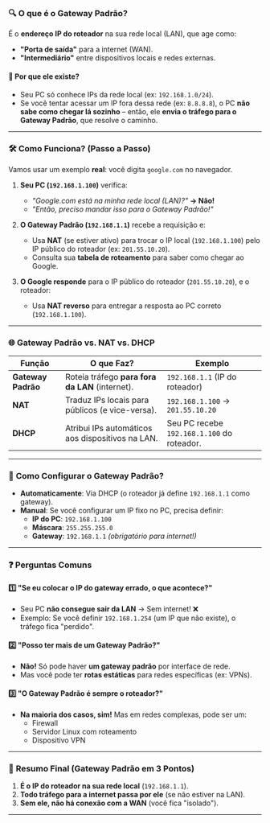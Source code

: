 ### 🔍 **O que é o Gateway Padrão?**  
É o **endereço IP do roteador** na sua rede local (LAN), que age como:  
- **"Porta de saída"** para a internet (WAN).  
- **"Intermediário"** entre dispositivos locais e redes externas.  

#### 📌 **Por que ele existe?**  
- Seu PC só conhece IPs da rede local (ex: `192.168.1.0/24`).  
- Se você tentar acessar um IP fora dessa rede (ex: `8.8.8.8`), o PC **não sabe como chegar lá sozinho** – então, ele **envia o tráfego para o Gateway Padrão**, que resolve o caminho.  

---

### 🛠 **Como Funciona? (Passo a Passo)**  
Vamos usar um exemplo **real**: você digita `google.com` no navegador.  

1. **Seu PC (`192.168.1.100`)** verifica:  
   - *"Google.com está na minha rede local (LAN)?"* **→ Não!**  
   - *"Então, preciso mandar isso para o Gateway Padrão!"*  

2. **O Gateway Padrão (`192.168.1.1`)** recebe a requisição e:  
   - Usa **NAT** (se estiver ativo) para trocar o IP local (`192.168.1.100`) pelo IP público do roteador (ex: `201.55.10.20`).  
   - Consulta sua **tabela de roteamento** para saber como chegar ao Google.  

3. **O Google responde** para o IP público do roteador (`201.55.10.20`), e o roteador:  
   - Usa **NAT reverso** para entregar a resposta ao PC correto (`192.168.1.100`).  

---

### 🌐 **Gateway Padrão vs. NAT vs. DHCP**  
| **Função**          | **O que Faz?**                                                                 | **Exemplo**                          |
|----------------------|-------------------------------------------------------------------------------|---------------------------------------|
| **Gateway Padrão**   | Roteia tráfego **para fora da LAN** (internet).                              | `192.168.1.1` (IP do roteador)       |
| **NAT**             | Traduz IPs locais para públicos (e vice-versa).                              | `192.168.1.100` → `201.55.10.20`     |
| **DHCP**            | Atribui IPs automáticos aos dispositivos na LAN.                             | Seu PC recebe `192.168.1.100` do roteador. |

---

### 🔧 **Como Configurar o Gateway Padrão?**  
- **Automaticamente**: Via DHCP (o roteador já define `192.168.1.1` como gateway).  
- **Manual**: Se você configurar um IP fixo no PC, precisa definir:  
  - **IP do PC**: `192.168.1.100`  
  - **Máscara**: `255.255.255.0`  
  - **Gateway**: `192.168.1.1` *(obrigatório para internet!)*  

---

### ❓ **Perguntas Comuns**  

#### 1️⃣ **"Se eu colocar o IP do gateway errado, o que acontece?"**  
- Seu PC **não consegue sair da LAN** → Sem internet! ❌  
- Exemplo: Se você definir `192.168.1.254` (um IP que não existe), o tráfego fica "perdido".  

#### 2️⃣ **"Posso ter mais de um Gateway Padrão?"**  
- **Não!** Só pode haver **um gateway padrão** por interface de rede.  
- Mas você pode ter **rotas estáticas** para redes específicas (ex: VPNs).  

#### 3️⃣ **"O Gateway Padrão é sempre o roteador?"**  
- **Na maioria dos casos, sim!** Mas em redes complexas, pode ser um:  
  - Firewall  
  - Servidor Linux com roteamento  
  - Dispositivo VPN  

---

### 🎯 **Resumo Final (Gateway Padrão em 3 Pontos)**  
1. **É o IP do roteador na sua rede local** (`192.168.1.1`).  
2. **Todo tráfego para a internet passa por ele** (se não estiver na LAN).  
3. **Sem ele, não há conexão com a WAN** (você fica "isolado").  

---


